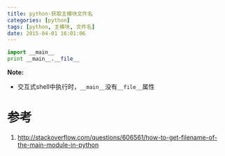 ```yaml
---
title: python-获取主模块文件名
categories: [python]
tags: [python, 主模块, 文件名]
date: 2015-04-01 16:01:06
---
```


```python
import __main__
print __main__.__file__
```

**Note:**

-   交互式shell中执行时，`__main__`没有`__file__`属性


# 参考

1.  <http://stackoverflow.com/questions/606561/how-to-get-filename-of-the-main-module-in-python>
